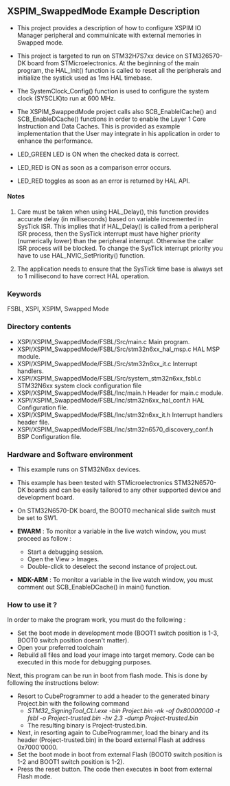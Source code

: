 ## <b>XSPIM_SwappedMode Example Description</b>

- This project provides a description of how to configure XSPIM IO Manager peripheral and commuinicate
  with external memories in Swapped mode.
- This project is targeted to run on STM32H7S7xx device on STM326570-DK board from STMicroelectronics.
  At the beginning of the main program, the HAL_Init() function is called to reset
  all the peripherals and initialize the systick used as 1ms HAL timebase.
- The SystemClock_Config() function is used to configure the system clock (SYSCLK)to run at 600 MHz.
- The XSPIM_SwappedMode project calls also SCB_EnableICache() and SCB_EnableDCache() functions in order to enable
  the Layer 1 Core Instruction and Data Caches. This is provided as example implementation that the User
  may integrate in his application in order to enhance the performance.

- LED_GREEN LED is ON when the checked data is correct.
- LED_RED is ON as soon as a comparison error occurs.
- LED_RED toggles as soon as an error is returned by HAL API.


#### <b>Notes</b>

 1. Care must be taken when using HAL_Delay(), this function provides accurate delay (in milliseconds)
    based on variable incremented in SysTick ISR. This implies that if HAL_Delay() is called from
    a peripheral ISR process, then the SysTick interrupt must have higher priority (numerically lower)
    than the peripheral interrupt. Otherwise the caller ISR process will be blocked.
    To change the SysTick interrupt priority you have to use HAL_NVIC_SetPriority() function.

 2. The application needs to ensure that the SysTick time base is always set to 1 millisecond
    to have correct HAL operation.

### <b>Keywords</b>

FSBL, XSPI, XSPIM, Swapped Mode

### <b>Directory contents</b>

  - XSPI/XSPIM_SwappedMode/FSBL/Src/main.c                       Main program.
  - XSPI/XSPIM_SwappedMode/FSBL/Src/stm32n6xx_hal_msp.c          HAL MSP module.
  - XSPI/XSPIM_SwappedMode/FSBL/Src/stm32n6xx_it.c               Interrupt handlers.
  - XSPI/XSPIM_SwappedMode/FSBL/Src/system_stm32n6xx_fsbl.c      STM32N6xx system clock configuration file
  - XSPI/XSPIM_SwappedMode/FSBL/Inc/main.h                       Header for main.c module.
  - XSPI/XSPIM_SwappedMode/FSBL/Inc/stm32n6xx_hal_conf.h         HAL Configuration file.
  - XSPI/XSPIM_SwappedMode/FSBL/Inc/stm32n6xx_it.h               Interrupt handlers header file.
  - XSPI/XSPIM_SwappedMode/FSBL/Inc/stm32n6570_discovery_conf.h  BSP Configuration file.


### <b>Hardware and Software environment</b>

  - This example runs on STM32N6xx devices.

  - This example has been tested with STMicroelectronics STM32N6570-DK
    boards and can be easily tailored to any other supported device
    and development board.

  - On STM32N6570-DK board, the BOOT0 mechanical slide switch must be set to SW1.


  - **EWARM** : To monitor a variable in the live watch window, you must proceed as follow :
    - Start a debugging session.
    - Open the View > Images.
    - Double-click to deselect the second instance of project.out.

  - **MDK-ARM** : To monitor a variable in the live watch window, you must comment out SCB_EnableDCache() in main() function.

### <b>How to use it ?</b>

In order to make the program work, you must do the following :

 - Set the boot mode in development mode (BOOT1 switch position is 1-3, BOOT0 switch position doesn't matter).
 - Open your preferred toolchain
 - Rebuild all files and load your image into target memory. Code can be executed in this mode for debugging purposes.

 Next, this program can be run in boot from flash mode. This is done by following the instructions below:
 
 - Resort to CubeProgrammer to add a header to the generated binary Project.bin with the following command
   - *STM32_SigningTool_CLI.exe -bin Project.bin -nk -of 0x80000000 -t fsbl -o Project-trusted.bin -hv 2.3 -dump Project-trusted.bin*
   - The resulting binary is Project-trusted.bin.
 - Next, in resorting again to CubeProgrammer, load the binary and its header (Project-trusted.bin) in the board external Flash at address 0x7000'0000.
 - Set the boot mode in boot from external Flash (BOOT0 switch position is 1-2 and BOOT1 switch position is 1-2).
 - Press the reset button. The code then executes in boot from external Flash mode.

